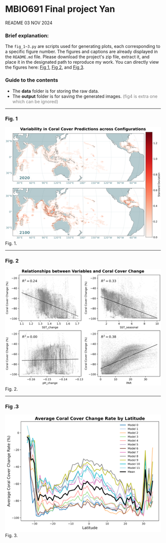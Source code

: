 # MBIO691 Final project Yan
README 03 NOV 2024 

### Brief explanation:
The `fig_1~3.py` are scripts used for generating plots, each corresponding to a specific figure number. The figures and captions are already displayed in the `README.md` file. Please download the project's zip file, extract it, and place it in the designated path to reproduce my work. You can directly view the figures here: [Fig 1](#fig-1), [Fig 2](#fig-2), and [Fig 3](#fig-3).

### Guide to the contents
- The **data** folder is for storing the raw data. 
- The **output** folder is for saving the generated images. 
<span style="color:grey">(fig4 is extra one which can be ignored)</span>

---
### Fig. 1
![Fig1](output/fig1.png)
Fig. 1. 

---
### Fig. 2
![Fig2](output/Fig2.png)
Fig. 2. 

---
### Fig .3
![Fig3](output/Fig3.svg)
Fig. 3. 
